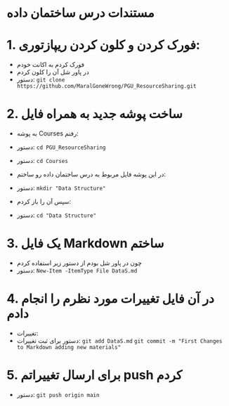 # مستندات درس ساختمان داده

# 1. فورک کردن و کلون کردن ریپازتوری:

- فورک کردم به اکانت خودم
- در پاور شل آن را کلون کردم
- دستور:
  `git clone https://github.com/MaralGoneWrong/PGU_ResourceSharing.git`

# 2. ساخت پوشه جدید به همراه فایل

- به پوشه Courses رفتم:
- دستور:
  `cd PGU_ResourceSharing`
- دستور:
  `cd Courses`

- در این پوشه فایل مربوط به درس ساختمان داده رو ساختم:
- دستور:
  `mkdir "Data Structure"`

- سپس آن را باز کردم:
- دستور:
  `cd "Data Structure"`

# 3. یک فایل Markdown ساختم

- چون در پاور شل بودم از دستور زیر استفاده کردم
- دستور: `New-Item -ItemType File DataS.md`

# 4. در آن فایل تغییرات مورد نظرم را انجام دادم

- تغییرات:
- دستور برای ثبت تغییرات:
  `git add DataS.md`
  `git commit -m "First Changes to Markdown adding new materials"`

# 5. برای ارسال تغییراتم push کردم

- دستور:
  `git push origin main`

#
